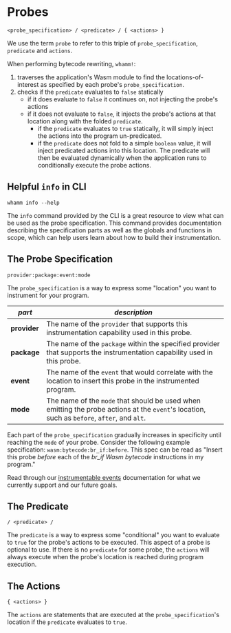 # Probes #
`<probe_specification> / <predicate> / { <actions> }`

We use the term `probe` to refer to this triple of `probe_specification`, `predicate` and `actions`.

When performing bytecode rewriting, `whamm!`:
1. traverses the application's Wasm module to find the locations-of-interest as specified by each probe's `probe_specification`.
2. checks if the `predicate` evaluates to `false` statically
    - if it does evaluate to `false` it continues on, not injecting the probe's actions
    - if it does not evaluate to `false`, it injects the probe's actions at that location along with the folded `predicate`.
        - if the `predicate` evaluates to `true` statically, it will simply inject the actions into the program un-predicated.
        - if the `predicate` does not fold to a simple `boolean` value, it will inject predicated actions into this location.
          The predicate will then be evaluated dynamically when the application runs to conditionally execute the probe actions.

## Helpful `info` in CLI ##
`whamm info --help`

The `info` command provided by the CLI is a great resource to view what can be used as the probe specification.
This command provides documentation describing the specification parts as well as the globals and functions in scope, which can help users learn about how to build their instrumentation.

## The Probe Specification ##
`provider:package:event:mode`

The `probe_specification` is a way to express some "location" you want to instrument for your program.

| _part_       | _description_                                                                                                                               |
|--------------|---------------------------------------------------------------------------------------------------------------------------------------------|
| **provider** | The name of the `provider` that supports this instrumentation capability used in this probe.                                                |
| **package**  | The name of the `package` within the specified provider that supports the instrumentation capability used in this probe.                    |
| **event**    | The name of the `event` that would correlate with the location to insert this probe in the instrumented program.                            |
| **mode**     | The name of the `mode` that should be used when emitting the probe actions at the `event`'s location, such as `before`, `after`, and `alt`. |

Each part of the `probe_specification` gradually increases in specificity until reaching the `mode` of your probe.
Consider the following example specification: `wasm:bytecode:br_if:before`.
This spec can be read as "Insert this probe _before_ each of the _br_if_ _Wasm_ _bytecode_ instructions in my program."

Read through our [instrumentable events](../events.md) documentation for what we currently support and our future goals.

## The Predicate ##
`/ <predicate> /`

The `predicate` is a way to express some "conditional" you want to evaluate to `true` for the probe's actions to be executed.
This aspect of a probe is optional to use.
If there is no `predicate` for some probe, the `actions` will always execute when the probe's location is reached during program execution.

## The Actions ##
`{ <actions> }`

The `actions` are statements that are executed at the `probe_specification`'s location if the `predicate` evaluates to `true`.

